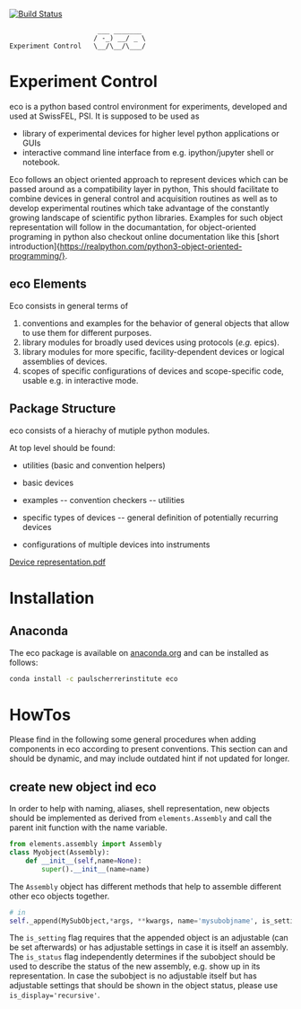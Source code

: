 [![Build Status](https://travis-ci.org/paulscherrerinstitute/eco.svg?branch=master)](https://travis-ci.org/paulscherrerinstitute/eco)
                                                             
                          ___ _______
                         / -_) __/ _ \ 
    Experiment Control   \__/\__/\___/

# Experiment Control
eco is a python based control environment for experiments, developed and used at SwissFEL, PSI.
It is supposed to be used as 
- library of experimental devices for higher level python applications or GUIs
- interactive command line interface from e.g. ipython/jupyter shell or notebook.

Eco follows an object oriented approach to represent devices which can be passed around as a compatibility layer in python, This should facilitate to combine devices in general control and acquisition routines as well as to develop experimental routines which take advantage of the constantly growing landscape of scientific python libraries.
Examples for such object representation will follow in the documantation, for object-oriented programing in python also checkout online documentation like this [short introduction]{https://realpython.com/python3-object-oriented-programming/}.

## eco Elements
Eco consists in general terms of
1. conventions and examples for the behavior of general objects that allow to use them for different purposes.
2. library modules for broadly used devices using protocols (_e.g._ epics).
3. library modules for more specific, facility-dependent devices or logical assemblies of devices.
4. scopes of specific configurations of devices and scope-specific code, usable e.g. in interactive mode.

## Package Structure
eco consists of a hierachy of mutiple python modules.

At top level should be found:
- utilities (basic and convention helpers)
- basic devices
- examples
-- convention checkers
-- utilities

- specific types of devices
-- general definition of potentially recurring devices
- configurations of multiple devices into instruments


[Device representation.pdf](https://github.com/paulscherrerinstitute/eco/files/2453401/Device.representation.pdf)

# Installation

## Anaconda

The eco package is available on [anaconda.org](https://anaconda.org/paulscherrerinstitute/eco) and can be installed as follows:

```bash
conda install -c paulscherrerinstitute eco
```
# HowTos

Please find in the following some general procedures when adding components in eco according to present conventions. This section can and should be dynamic, and may include outdated hint if not updated for longer. 

## create new object ind eco

In order to help with naming, aliases, shell representation, new objects should be implemented as derived from `elements.Assembly` and call the parent init function with the name variable.
```python
from elements.assembly import Assembly
class Myobject(Assembly):
    def __init__(self,name=None):
        super().__init__(name=name)
```
The `Assembly` object has different methods that help to assemble different other eco objects together.
```python
# in 
self._append(MySubObject,*args, **kwargs, name='mysubobjname', is_setting=True, is_display=True)
```
The `is_setting` flag requires that the appended object is an adjustable (can be set afterwards) or has adjustable settings in case it is itself an assembly.
The `is_status` flag independently determines if the subobject should be used to describe the status of the new assembly, e.g. show up in its representation. In case the subobject is no adjustable itself but has adjustable settings that should be shown in the object status, please use `is_display='recursive'`. 
